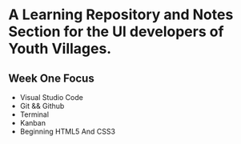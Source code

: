 # A Learning Repository and Notes Section for the UI developers of Youth Villages.

## Week One Focus
 - Visual Studio Code
 - Git && Github
 - Terminal
 - Kanban
 - Beginning HTML5 And CSS3
